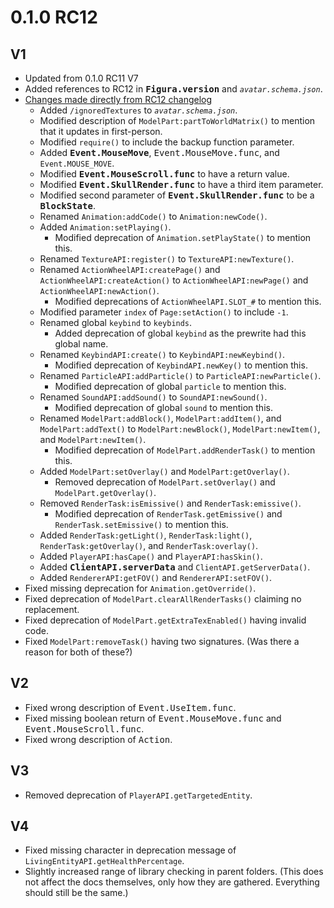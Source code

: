 # 0.1.0 RC12 #

V1
--------------------------------------------------
* Updated from 0.1.0 RC11 V7
* Added references to RC12 in <kbd>**Figura.version**</kbd> and *`avatar.schema.json`*.
* [Changes made directly from RC12 changelog](
    https://discord.com/channels/805969743466332191/959863825581101116/1047267509658714193
  )
  * Added `/ignoredTextures` to *`avatar.schema.json`*.
  * Modified description of `ModelPart:partToWorldMatrix()` to mention that it updates in
    first-person.
  * Modified `require()` to include the backup function parameter.
  * Added <kbd>**Event.MouseMove**</kbd>, <kbd>Event.MouseMove.func</kbd>, and `Event.MOUSE_MOVE`.
  * Modified <kbd>**Event.MouseScroll.func**</kbd> to have a return value.
  * Modified <kbd>**Event.SkullRender.func**</kbd> to have a third item parameter.
  * Modified second parameter of <kbd>**Event.SkullRender.func**</kbd> to be a
    <kbd>**BlockState**</kbd>.
  * Renamed `Animation:addCode()` to `Animation:newCode()`.
  * Added `Animation:setPlaying()`.
    * Modified deprecation of `Animation.setPlayState()` to mention this.
  * Renamed `TextureAPI:register()` to `TextureAPI:newTexture()`.
  * Renamed `ActionWheelAPI:createPage()` and `ActionWheelAPI:createAction()` to
    `ActionWheelAPI:newPage()` and `ActionWheelAPI:newAction()`.
    * Modified deprecations of `ActionWheelAPI.SLOT_#` to mention this.
  * Modified parameter `index` of `Page:setAction()` to include `-1`.
  * Renamed global `keybind` to `keybinds`.
    * Added deprecation of global `keybind` as the prewrite had this global name.
  * Renamed `KeybindAPI:create()` to `KeybindAPI:newKeybind()`.
    * Modified deprecation of `KeybindAPI.newKey()` to mention this.
  * Renamed `ParticleAPI:addParticle()` to `ParticleAPI:newParticle()`.
    * Modified deprecation of global `particle` to mention this.
  * Renamed `SoundAPI:addSound()` to `SoundAPI:newSound()`.
    * Modified deprecation of global `sound` to mention this.
  * Renamed `ModelPart:addBlock()`, `ModelPart:addItem()`, and `ModelPart:addText()` to
    `ModelPart:newBlock()`, `ModelPart:newItem()`, and `ModelPart:newItem()`.
    * Modified deprecation of `ModelPart.addRenderTask()` to mention this.
  * Added `ModelPart:setOverlay()` and `ModelPart:getOverlay()`.
    * Removed deprecation of `ModelPart.setOverlay()` and `ModelPart.getOverlay()`.
  * Removed `RenderTask:isEmissive()` and `RenderTask:emissive()`.
    * Modified deprecation of `RenderTask.getEmissive()` and `RenderTask.setEmissive()` to mention
      this.
  * Added `RenderTask:getLight()`, `RenderTask:light()`, `RenderTask:getOverlay()`, and
    `RenderTask:overlay()`.
  * Added `PlayerAPI:hasCape()` and `PlayerAPI:hasSkin()`.
  * Added <kbd>**ClientAPI.serverData**</kbd> and `ClientAPI.getServerData()`.
  * Added `RendererAPI:getFOV()` and `RendererAPI:setFOV()`.
* Fixed missing deprecation for `Animation.getOverride()`.
* Fixed deprecation of `ModelPart.clearAllRenderTasks()` claiming no replacement.
* Fixed deprecation of `ModelPart.getExtraTexEnabled()` having invalid code.
* Fixed `ModelPart:removeTask()` having two signatures. (Was there a reason for both of these?)

V2
--------------------------------------------------
* Fixed wrong description of <kbd>Event.UseItem.func</kbd>.
* Fixed missing boolean return of <kbd>Event.MouseMove.func</kbd> and
  <kbd>Event.MouseScroll.func</kbd>.
* Fixed wrong description of <kbd>Action</kbd>.

V3
--------------------------------------------------
* Removed deprecation of `PlayerAPI.getTargetedEntity`.

V4
--------------------------------------------------
* Fixed missing character in deprecation message of `LivingEntityAPI.getHealthPercentage`.
* Slightly increased range of library checking in parent folders.
  (This does not affect the docs themselves, only how they are gathered. Everything should still be
  the same.)
